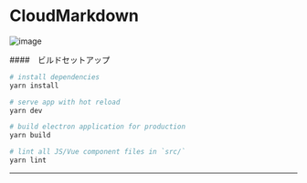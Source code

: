# CloudMarkdown
![image](https://user-images.githubusercontent.com/29545778/160267371-bcb8af07-90c7-435e-9009-a322e667a38a.png)



####　ビルドセットアップ

``` bash
# install dependencies
yarn install

# serve app with hot reload
yarn dev

# build electron application for production
yarn build

# lint all JS/Vue component files in `src/`
yarn lint

```

---
